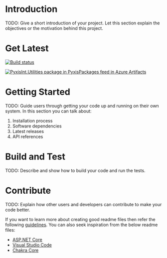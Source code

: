 # Introduction 
TODO: Give a short introduction of your project. Let this section explain the objectives or the motivation behind this project. 

# Get Latest
[![Build status](https://dev.azure.com/PyxisInternational/Utilities/_apis/build/status/Utilities-CI)](https://dev.azure.com/PyxisInternational/Utilities/_build/latest?definitionId=17)

[![PyxisInt.Utilities package in PyxisPackages feed in Azure Artifacts](https://feeds.dev.azure.com/PyxisInternational/_apis/public/Packaging/Feeds/b78da031-a96b-480e-935c-9aa7488736dc/Packages/44b4ebf5-d8e4-405c-8edf-216e327075bb/Badge)](https://dev.azure.com/PyxisInternational/Utilities/_packaging?_a=package&feed=b78da031-a96b-480e-935c-9aa7488736dc&package=44b4ebf5-d8e4-405c-8edf-216e327075bb&preferRelease=true)


# Getting Started
TODO: Guide users through getting your code up and running on their own system. In this section you can talk about:
1.	Installation process
2.	Software dependencies
3.	Latest releases
4.	API references

# Build and Test
TODO: Describe and show how to build your code and run the tests. 

# Contribute
TODO: Explain how other users and developers can contribute to make your code better. 

If you want to learn more about creating good readme files then refer the following [guidelines](https://www.visualstudio.com/en-us/docs/git/create-a-readme). You can also seek inspiration from the below readme files:
- [ASP.NET Core](https://github.com/aspnet/Home)
- [Visual Studio Code](https://github.com/Microsoft/vscode)
- [Chakra Core](https://github.com/Microsoft/ChakraCore)